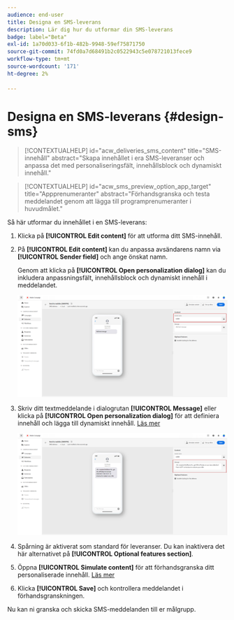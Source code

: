 ```yaml
---
audience: end-user
title: Designa en SMS-leverans
description: Lär dig hur du utformar din SMS-leverans
badge: label="Beta"
exl-id: 1a70d033-6f1b-482b-9948-59ef75871750
source-git-commit: 74fd0a7d68491b2c0522943c5e078721013fece9
workflow-type: tm+mt
source-wordcount: '171'
ht-degree: 2%

---
```


# Designa en SMS-leverans {#design-sms}

>[!CONTEXTUALHELP]
>id="acw_deliveries_sms_content"
>title="SMS-innehåll"
>abstract="Skapa innehållet i era SMS-leveranser och anpassa det med personaliseringsfält, innehållsblock och dynamiskt innehåll."

>[!CONTEXTUALHELP]
>id="acw_sms_preview_option_app_target"
>title="Appprenumeranter"
>abstract="Förhandsgranska och testa meddelandet genom att lägga till programprenumeranter i huvudmålet."


Så här utformar du innehållet i en SMS-leverans:

1. Klicka på **[!UICONTROL Edit content]** för att utforma ditt SMS-innehåll.

1. På **[!UICONTROL Edit content]** kan du anpassa avsändarens namn via **[!UICONTROL Sender field]** och ange önskat namn.

   Genom att klicka på **[!UICONTROL Open personalization dialog]** kan du inkludera anpassningsfält, innehållsblock och dynamiskt innehåll i meddelandet.

   ![](assets/sms_content_1.png)

1. Skriv ditt textmeddelande i dialogrutan **[!UICONTROL Message]** eller klicka på **[!UICONTROL Open personalization dialog]** för att definiera innehåll och lägga till dynamiskt innehåll. [Läs mer](../personalization/gs-personalization.md)

   ![](assets/sms_content_2.png)

1. Spårning är aktiverat som standard för leveranser. Du kan inaktivera det här alternativet på **[!UICONTROL Optional features section]**.

1. Öppna **[!UICONTROL Simulate content]** för att förhandsgranska ditt personaliserade innehåll. [Läs mer](send-sms.md#preview-sms)

1. Klicka **[!UICONTROL Save]** och kontrollera meddelandet i förhandsgranskningen.

Nu kan ni granska och skicka SMS-meddelanden till er målgrupp.
